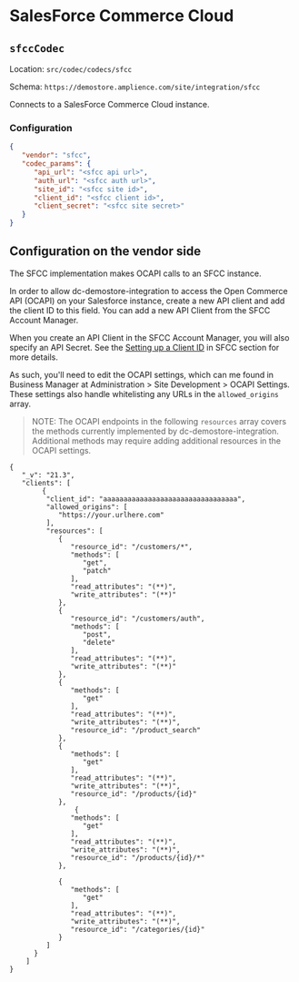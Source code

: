 # SalesForce Commerce Cloud

## `sfccCodec`

Location: `src/codec/codecs/sfcc`

Schema: `https://demostore.amplience.com/site/integration/sfcc`

Connects to a SalesForce Commerce Cloud instance.

### Configuration

```json
{
   "vendor": "sfcc",
   "codec_params": {
      "api_url": "<sfcc api url>",
      "auth_url": "<sfcc auth url>",
      "site_id": "<sfcc site id>",
      "client_id": "<sfcc client id>",
      "client_secret": "<sfcc site secret>"
   }
}
```

## Configuration on the vendor side

The SFCC implementation makes OCAPI calls to an SFCC instance.

In order to allow dc-demostore-integration to access the Open Commerce API (OCAPI) on your Salesforce instance, create a new API client and add the client ID to this field. You can add a new API Client from the SFCC Account Manager.

When you create an API Client in the SFCC Account Manager, you will also specify an API Secret. See the [Setting up a Client ID](https://amplience.com/developers/docs/integrations/commerce/salesforce/setup/#ocapi-set-up) in SFCC section for more details.

As such, you'll need to edit the OCAPI settings, which can me found in Business Manager at Administration > Site Development > OCAPI Settings. These settings also handle whitelisting any URLs in the `allowed_origins` array.

> NOTE: The OCAPI endpoints in the following `resources` array covers the methods currently implemented by dc-demostore-integration. Additional methods may require adding additional resources in the OCAPI settings.

```
{
   "_v": "21.3",
   "clients": [
        {
         "client_id": "aaaaaaaaaaaaaaaaaaaaaaaaaaaaaaaaa",
         "allowed_origins": [
            "https://your.urlhere.com"
         ],
         "resources": [
            {
               "resource_id": "/customers/*",
               "methods": [
                  "get",
                  "patch"
               ],
               "read_attributes": "(**)",
               "write_attributes": "(**)"
            },
            {
               "resource_id": "/customers/auth",
               "methods": [
                  "post",
                  "delete"
               ],
               "read_attributes": "(**)",
               "write_attributes": "(**)"
            },
            {
               "methods": [
                  "get"
               ],
               "read_attributes": "(**)",
               "write_attributes": "(**)",
               "resource_id": "/product_search"
            },
            {
               "methods": [
                  "get"
               ],
               "read_attributes": "(**)",
               "write_attributes": "(**)",
               "resource_id": "/products/{id}"
            },
                {
               "methods": [
                  "get"
               ],
               "read_attributes": "(**)",
               "write_attributes": "(**)",
               "resource_id": "/products/{id}/*"
            },

            {
               "methods": [
                  "get"
               ],
               "read_attributes": "(**)",
               "write_attributes": "(**)",
               "resource_id": "/categories/{id}"
            }
         ]
      }
    ]
}
```
